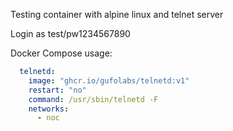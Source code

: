 Testing container with alpine linux and telnet server

Login as test/pw1234567890

Docker Compose usage:
``` yaml
  telnetd:
    image: "ghcr.io/gufolabs/telnetd:v1"
    restart: "no"
    command: /usr/sbin/telnetd -F
    networks:
      - noc
```